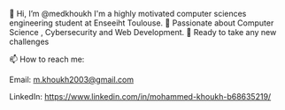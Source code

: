 👋 Hi, I’m @medkhoukh
I'm a highly motivated computer sciences engineering student at Enseeiht Toulouse.
🚀 Passionate about Computer Science , Cybersecurity and Web Development.
🌟 Ready to take any new challenges 

📫 How to reach me:

Email: m.khoukh2003@gmail.com

LinkedIn: https://www.linkedin.com/in/mohammed-khoukh-b68635219/
